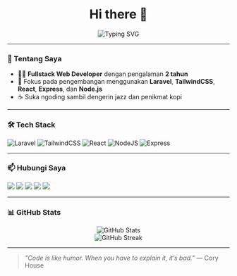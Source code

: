 <!-- Profil GitHub README -->

<h1 align="center">Hi there 👋</h1>
<p align="center">
  <img src="https://readme-typing-svg.demolab.com?font=Fira+Code&size=22&pause=1000&color=F97316&center=true&vCenter=true&width=435&lines=I'm+a+Fullstack+Web+Developer;I+Love+Building+Web+Apps+with+Laravel+%26+React;Always+Learning+Something+New" alt="Typing SVG" />
</p>

---

### 💼 Tentang Saya
- 🧑‍💻 **Fullstack Web Developer** dengan pengalaman **2 tahun**
- 🚀 Fokus pada pengembangan menggunakan **Laravel**, **TailwindCSS**, **React**, **Express**, dan **Node.js**
- ☕ Suka ngoding sambil dengerin jazz dan penikmat kopi

---

### 🛠️ Tech Stack

![Laravel](https://img.shields.io/badge/Laravel-FF2D20?style=for-the-badge&logo=laravel&logoColor=white)
![TailwindCSS](https://img.shields.io/badge/TailwindCSS-38B2AC?style=for-the-badge&logo=tailwind-css&logoColor=white)
![React](https://img.shields.io/badge/React-61DAFB?style=for-the-badge&logo=react&logoColor=black)
![NodeJS](https://img.shields.io/badge/Node.js-339933?style=for-the-badge&logo=nodedotjs&logoColor=white)
![Express](https://img.shields.io/badge/Express.js-404D59?style=for-the-badge)

---

### 📫 Hubungi Saya

<p align="left">
  <a href="mailto:youremail@example.com"><img src="https://img.shields.io/badge/Email-D14836?style=flat-square&logo=gmail&logoColor=white"/></a>
  <a href="https://www.linkedin.com/in/yourusername"><img src="https://img.shields.io/badge/LinkedIn-0077B5?style=flat-square&logo=linkedin&logoColor=white"/></a>
  <a href="https://www.instagram.com/yourusername"><img src="https://img.shields.io/badge/Instagram-E4405F?style=flat-square&logo=instagram&logoColor=white"/></a>
  <a href="tel:+620000000000"><img src="https://img.shields.io/badge/Phone-25D366?style=flat-square&logo=whatsapp&logoColor=white"/></a>
  <a href="https://x.com/yourusername"><img src="https://img.shields.io/badge/X-000000?style=flat-square&logo=twitter&logoColor=white"/></a>
</p>

---

### 📊 GitHub Stats

<p align="center">
  <img src="https://github-readme-stats.vercel.app/api?username=yourusername&show_icons=true&theme=radical" alt="GitHub Stats" />
  <br />
  <img src="https://github-readme-streak-stats.herokuapp.com/?user=yourusername&theme=radical" alt="GitHub Streak" />
</p>

---

> _"Code is like humor. When you have to explain it, it’s bad."_ — Cory House

